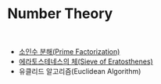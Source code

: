 # Number Theory

<br>

- [소인수 분해(Prime Factorization)](https://github.com/HyunJinNo/Algorithm/tree/main/Number%20Theory/Prime%20Factorization)
- [에라토스테네스의 체(Sieve of Eratosthenes)](https://github.com/HyunJinNo/Algorithm/tree/main/Number%20Theory/Sieve%20of%20Eratosthenes)
- 유클리드 알고리즘(Euclidean Algorithm)
